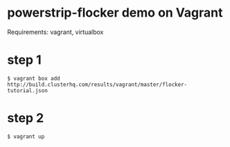 # powerstrip-flocker demo on Vagrant 

Requirements: vagrant, virtualbox

# step 1

```
$ vagrant box add http://build.clusterhq.com/results/vagrant/master/flocker-tutorial.json
```

# step 2

```
$ vagrant up
```

